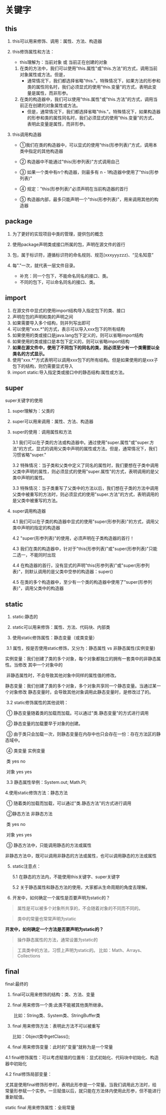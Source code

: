 # 关键字

## this

1. this可以用来修饰、调用：属性、方法、构造器

2. this修饰属性和方法：

    *   this理解为：当前对象  或 当前正在创建的对象

   1. 在类的方法中，我们可以使用"this.属性"或"this.方法"的方式，调用当前对象属性或方法。但是，
      *  通常情况下，我们都选择省略"this."。特殊情况下，如果方法的形参和类的属性同名时，我们必须显式的使用"this.变量"的方式，表明此变量是属性，而非形参。
   2. 在类的构造器中，我们可以使用"this.属性"或"this.方法"的方式，调用当前正在创建的对象属性或方法。
      * 但是，通常情况下，我们都选择省略"this."。特殊情况下，如果构造器的形参和类的属性同名时，我们必须显式的使用"this.变量"的方式，表明此变量是属性，而非形参。

3. this调用构造器

   * ①我们在类的构造器中，可以显式的使用"this(形参列表)"方式，调用本类中指定的其他构造器

    *    ② 构造器中不能通过"this(形参列表)"方式调用自己
    *    ③ 如果一个类中有n个构造器，则最多有 n - 1构造器中使用了"this(形参列表)"
    *    ④ 规定："this(形参列表)"必须声明在当前构造器的首行
    *    ⑤ 构造器内部，最多只能声明一个"this(形参列表)"，用来调用其他的构造器

## package

1. 为了更好的实现项目中类的管理，提供包的概念

2. 使用package声明类或接口所属的包，声明在源文件的首行

3. 包，属于标识符，遵循标识符的命名规则、规范(xxxyyyzzz)、“见名知意”

4. 每"."一次，就代表一层文件目录。
   * 补充：同一个包下，不能命名同名的接口、类。
   * 不同的包下，可以命名同名的接口、类。

## import

1. 在源文件中显式的使用import结构导入指定包下的类、接口
2. 声明在包的声明和类的声明之间
3. 如果需要导入多个结构，则并列写出即可
4. 可以使用"xxx.*"的方式，表示可以导入xxx包下的所有结构
5. 如果使用的类或接口是java.lang包下定义的，则可以省略import结构
6. 如果使用的类或接口是本包下定义的，则可以省略import结构
7. **如果在源文件中，使用了不同包下的同名的类，则必须至少有一个类需要以全类名的方式显示。**
8. 使用"xxx.*"方式表明可以调用xxx包下的所有结构。但是如果使用的是xxx子包下的结构，则仍需要显式导入
9. import static:导入指定类或接口中的静态结构:属性或方法。

## super

super关键字的使用

1. super理解为：父类的

2. super可以用来调用：属性、方法、构造器

3. super的使用：调用属性和方法

   3.1 我们可以在子类的方法或构造器中。通过使用"super.属性"或"super.方法"的方式，显式的调用父类中声明的属性或方法。但是，通常情况下，我们习惯省略"super."

   3.2  特殊情况：当子类和父类中定义了同名的属性时，我们要想在子类中调用父类中声明的属性，则必须显式的使用"super.属性"的方式，表明调用的是父类中声明的属性。

   3.3 特殊情况：当子类重写了父类中的方法以后，我们想在子类的方法中调用父类中被重写的方法时，则必须显式的使用"super.方法"的方式，表明调用的是父类中被重写的方法。

4. super调用构造器

   4.1  我们可以在子类的构造器中显式的使用"super(形参列表)"的方式，调用父类中声明的指定的构造器

   4.2 "super(形参列表)"的使用，必须声明在子类构造器的首行！

   4.3 我们在类的构造器中，针对于"this(形参列表)"或"super(形参列表)"只能二选一，不能同时出现

   4.4 在构造器的首行，没有显式的声明"this(形参列表)"或"super(形参列表)"，则默认调用的是父类中空参的构造器：super()

   4.5 在类的多个构造器中，至少有一个类的构造器中使用了"super(形参列表)"，调用父类中的构造器

## static

1. static:静态的

2. static可以用来修饰：属性、方法、代码块、内部类

3. 使用static修饰属性：静态变量（或类变量）

​	3.1	 属性，按是否使用static修饰，又分为：静态属性  vs 非静态属性(实例变量)

​			实例变量：我们创建了类的多个对象，每个对象都独立的拥有一套类中的非静态属性。当修改			其中一个对象中的

​			非静态属性时，不会导致其他对象中同样的属性值的修改。

​			静态变量：我们创建了类的多个对象，多个对象共享同一个静态变量。当通过某一个对象修改			静态变量时，会导致其他对象调用此静态变量时，是修改过了的。

​	3.2 	static修饰属性的其他说明：

​		① 静态变量随着类的加载而加载。可以通过"类.静态变量"的方式进行调用

​		② 静态变量的加载要早于对象的创建。

​		③ 由于类只会加载一次，则静态变量在内存中也只会存在一份：存在方法区的静态域中。

​		④		类变量	实例变量

​		类		yes		no

​		对象		yes		yes



​	3.3 	静态属性举例：System.out; Math.PI;

4.使用static修饰方法：静态方法

​	① 随着类的加载而加载，可以通过"类.静态方法"的方式进行调用

​	②静态方法	非静态方法

​			类		yes		no

​			对象		yes		yes

​	③ 静态方法中，只能调用静态的方法或属性

​		非静态方法中，既可以调用非静态的方法或属性，也可以调用静态的方法或属性

5. static注意点：

   5.1 在静态的方法内，不能使用this关键字、super关键字

   5.2 关于静态属性和静态方法的使用，大家都从生命周期的角度去理解。

6. 开发中，如何确定一个属性是否要声明为static的？

> 属性是可以被多个对象所共享的，不会随着对象的不同而不同的。

> 类中的常量也常常声明为static

**开发中，如何确定一个方法是否要声明为static的？**

> 操作静态属性的方法，通常设置为static的

> 工具类中的方法，习惯上声明为static的。 比如：Math、Arrays、Collections

## final

final:最终的
1.  final可以用来修饰的结构：类、方法、变量

2. final 用来修饰一个类:此类不能被其他类所继承。

   ​	比如：String类、System类、StringBuffer类

3. final 用来修饰方法：表明此方法不可以被重写

   比如：Object类中getClass();

4.  final 用来修饰变量：此时的"变量"就称为是一个常量

   4.1 final修饰属性：可以考虑赋值的位置有：显式初始化、代码块中初始化、构造器中初始化

   4.2 final修饰局部变量：

   尤其是使用final修饰形参时，表明此形参是一个常量。当我们调用此方法时，给常量形参赋一个实参。一旦赋值以后，就只能在方法体内使用此形参，但不能进行重新赋值。

static final 用来修饰属性：全局常量



